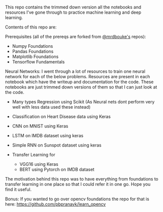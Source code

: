 This repo contains the trimmed down version all the notebooks and resources I've gone through to practice machine learning and deep learning.

Contents of this repo are:

Prerequisites (all of the prereqs are forked from [@mrdbouke's](https://github.com/mrdbourke/) repos):

- Numpy Foundations
- Pandas Foundations
- Matplotlib Foundations
- Tensorflow Fundamentals

Neural Networks:
I went through a lot of resources to train one neural network for each of the below problems. Resources are present in each notebook which have the writeup and documentation for the code. These notebooks are just trimmed down versions of them so that I can just look at the code.

- Many types Regression using Scikit (As Neural nets dont perform very well with less data used these instead)

- Classification on Heart Disease data using Keras

- CNN on MNIST using Keras

- LSTM on IMDB dataset using keras

- Simple RNN on Sunspot dataset using keras

- Transfer Learning for
  - VGG16 using Keras
  - BERT using Pytorch on IMDB dataset

The motivation behind this repo was to have everything from foundations to transfer learning in one place so that I could refer it in one go. Hope you find it useful.

Bonus: If you wanted to go over opencv foundations the repo for that is here: https://github.com/pbpranavk/learn_opencv
